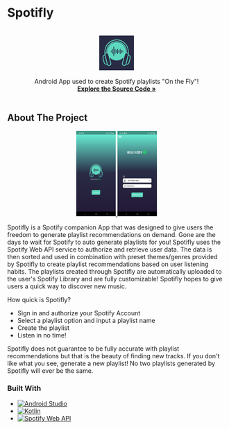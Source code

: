 <!-- Resources -->


# Spotifly

<!-- PROJECT LOGO -->
<br />
<div align="center">
  <a href="https://github.com/1less1/Spotifly-App">
    <img src="project images/Spotifly Logo Complete.png" alt="Logo" width="80" height="80">
  </a>
  <p align="center">
    Android App used to create Spotify playlists "On the Fly"!
    <br />
    <a href="https://github.com/1less1/Spotifly-App/tree/main/app/src/main"><strong>Explore the Source Code »</strong></a>
    <br />
    <br />
  </p>
</div>

<!-- ABOUT THE PROJECT -->
## About The Project

<div align="center">
  <a href="https://github.com/1less1/Spotifly-App" style="display: inline-block;">
    <img src="project images/app screenshots/Screenshot_20240508_225626_Spotifly.jpg" style="width: 18%;">
    <img src="project images/app screenshots/Screenshot_20240508_225710_Spotifly.jpg" style="width: 18%;">
  </a>
</div>

Spotifly is a Spotify companion App that was designed to give users the freedom to generate playlist recommendations on demand. Gone are the days to wait for Spotify to auto generate playlists for you! Spotifly uses the Spotify Web API service to authorize and retrieve user data. The data is then sorted and used in combination with preset themes/genres provided by Spotifly to create playlist recommendations based on user listening habits. The playlists created through Spotifly are automatically uploaded to the user's Spotify Library and are fully customizable! Spotifly hopes to give users a quick way to discover new music. 

How quick is Spotifly?
* Sign in and authorize your Spotify Account 
* Select a playlist option and input a playlist name
* Create the playlist
* Listen in no time!

Spotifly does not guarantee to be fully accurate with playlist recommendations but that is the beauty of finding new tracks. If you don't like what you see, generate a new playlist! No two playlists generated by Spotifly will ever be the same.


### Built With

* [![Android Studio](https://img.shields.io/badge/Android%20Studio-3DDC84?style=for-the-badge&logo=android-studio&logoColor=white)](https://developer.android.com/studio)
* [![Kotlin](https://img.shields.io/badge/Kotlin-0095D5?style=for-the-badge&logo=kotlin&logoColor=white)](https://kotlinlang.org/)
* [![Spotify Web API](https://img.shields.io/badge/Spotify-1ED760?style=for-the-badge&logo=spotify&logoColor=white)](https://developer.spotify.com/documentation/web-api/)

